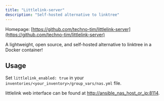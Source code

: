 ```yaml
---
title: "Littlelink-server"
description: "Self-hosted alternative to linktree"
---
```


Homepage: [https://github.com/techno-tim/littlelink-server](https://github.com/techno-tim/littlelink-server)

A lightweight, open source, and self-hosted alternative to linktree in a Docker container!

## Usage

Set `littlelink_enabled: true` in your `inventories/<your_inventory>/group_vars/nas.yml` file.

littlelink web interface can be found at [http://ansible_nas_host_or_ip:8114](http://ansible_nas_host_or_ip:8114).
